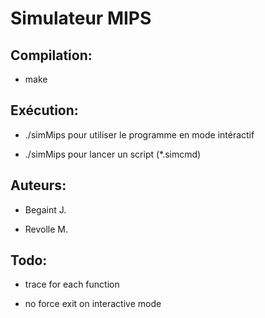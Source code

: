 Simulateur MIPS
===============


Compilation:
------------

* make


Exécution:
----------

* ./simMips pour utiliser le programme en mode intéractif

* ./simMips <filename> pour lancer un script (*.simcmd)


Auteurs:
--------

* Begaint J.

* Revolle M.


Todo:
-----

* trace for each function

* no force exit on interactive mode